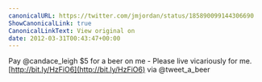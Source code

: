 ```yaml
---
canonicalURL: https://twitter.com/jmjordan/status/185890099144306690
ShowCanonicalLink: true
CanonicalLinkText: View original on
date: 2012-03-31T00:43:47+00:00
---
```

Pay @candace_leigh $5 for a beer on me - Please live vicariously for me. [http://bit.ly/HzFiO6](http://bit.ly/HzFiO6) via @tweet_a_beer
